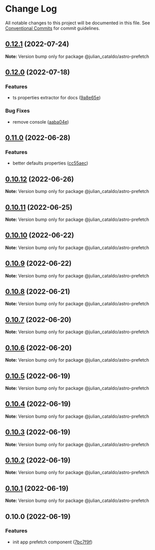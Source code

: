 # Change Log

All notable changes to this project will be documented in this file.
See [Conventional Commits](https://conventionalcommits.org) for commit guidelines.

## [0.12.1](https://github.com/JulianCataldo/web-garden/compare/@julian_cataldo/astro-prefetch@0.12.0...@julian_cataldo/astro-prefetch@0.12.1) (2022-07-24)

**Note:** Version bump only for package @julian_cataldo/astro-prefetch





## [0.12.0](https://github.com/JulianCataldo/web-garden/compare/@julian_cataldo/astro-prefetch@0.11.0...@julian_cataldo/astro-prefetch@0.12.0) (2022-07-18)

### Features

- ts properties extractor for docs ([9a8e65e](https://github.com/JulianCataldo/web-garden/commit/9a8e65ed1b11f5ab70596fad34bd839cb41ee7dc))

### Bug Fixes

- remove console ([aaba04e](https://github.com/JulianCataldo/web-garden/commit/aaba04eb4c654ba52c881e03925b085be8bb0702))

## [0.11.0](https://github.com/JulianCataldo/web-garden/compare/@julian_cataldo/astro-prefetch@0.10.12...@julian_cataldo/astro-prefetch@0.11.0) (2022-06-28)

### Features

- better defaults properties ([cc55aec](https://github.com/JulianCataldo/web-garden/commit/cc55aecd0ea8051ab268c391cb5a28372d7ca896))

## [0.10.12](https://github.com/JulianCataldo/web-garden/compare/@julian_cataldo/astro-prefetch@0.10.11...@julian_cataldo/astro-prefetch@0.10.12) (2022-06-26)

**Note:** Version bump only for package @julian_cataldo/astro-prefetch

## [0.10.11](https://github.com/JulianCataldo/web-garden/compare/@julian_cataldo/astro-prefetch@0.10.10...@julian_cataldo/astro-prefetch@0.10.11) (2022-06-25)

**Note:** Version bump only for package @julian_cataldo/astro-prefetch

## [0.10.10](https://github.com/JulianCataldo/web-garden/compare/@julian_cataldo/astro-prefetch@0.10.9...@julian_cataldo/astro-prefetch@0.10.10) (2022-06-22)

**Note:** Version bump only for package @julian_cataldo/astro-prefetch

## [0.10.9](https://github.com/JulianCataldo/web-garden/compare/@julian_cataldo/astro-prefetch@0.10.8...@julian_cataldo/astro-prefetch@0.10.9) (2022-06-22)

**Note:** Version bump only for package @julian_cataldo/astro-prefetch

## [0.10.8](https://github.com/JulianCataldo/web-garden/compare/@julian_cataldo/astro-prefetch@0.10.7...@julian_cataldo/astro-prefetch@0.10.8) (2022-06-21)

**Note:** Version bump only for package @julian_cataldo/astro-prefetch

## [0.10.7](https://github.com/JulianCataldo/web-garden/compare/@julian_cataldo/astro-prefetch@0.10.6...@julian_cataldo/astro-prefetch@0.10.7) (2022-06-20)

**Note:** Version bump only for package @julian_cataldo/astro-prefetch

## [0.10.6](https://github.com/JulianCataldo/web-garden/compare/@julian_cataldo/astro-prefetch@0.10.5...@julian_cataldo/astro-prefetch@0.10.6) (2022-06-20)

**Note:** Version bump only for package @julian_cataldo/astro-prefetch

## [0.10.5](https://github.com/JulianCataldo/web-garden/compare/@julian_cataldo/astro-prefetch@0.10.4...@julian_cataldo/astro-prefetch@0.10.5) (2022-06-19)

**Note:** Version bump only for package @julian_cataldo/astro-prefetch

## [0.10.4](https://github.com/JulianCataldo/web-garden/compare/@julian_cataldo/astro-prefetch@0.10.3...@julian_cataldo/astro-prefetch@0.10.4) (2022-06-19)

**Note:** Version bump only for package @julian_cataldo/astro-prefetch

## [0.10.3](https://github.com/JulianCataldo/web-garden/compare/@julian_cataldo/astro-prefetch@0.10.2...@julian_cataldo/astro-prefetch@0.10.3) (2022-06-19)

**Note:** Version bump only for package @julian_cataldo/astro-prefetch

## [0.10.2](https://github.com/JulianCataldo/web-garden/compare/@julian_cataldo/astro-prefetch@0.10.1...@julian_cataldo/astro-prefetch@0.10.2) (2022-06-19)

**Note:** Version bump only for package @julian_cataldo/astro-prefetch

## [0.10.1](https://github.com/JulianCataldo/web-garden/compare/@julian_cataldo/astro-prefetch@0.10.0...@julian_cataldo/astro-prefetch@0.10.1) (2022-06-19)

**Note:** Version bump only for package @julian_cataldo/astro-prefetch

## 0.10.0 (2022-06-19)

### Features

- init app prefetch component ([7bc7f9f](https://github.com/JulianCataldo/web-garden/commit/7bc7f9f5e84e6a5c8a410000c6b6f2ba36a4a578))
